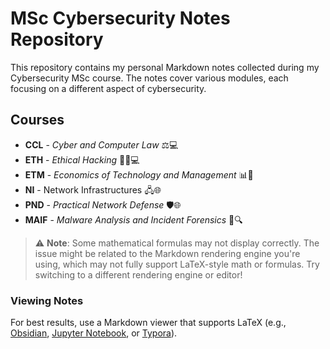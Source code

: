 # MSc Cybersecurity Notes Repository

This repository contains my personal Markdown notes collected during my Cybersecurity MSc course. The notes cover various modules, each focusing on a different aspect of cybersecurity.

## Courses

- **CCL** - *Cyber and Computer Law* ⚖️💻
- **ETH** - *Ethical Hacking* 🕵️‍♂️💻
- **ETM** - *Economics of Technology and Management* 📊📱
- **NI** - Network Infrastructures 🖧🌐
- **PND** - *Practical Network Defense* 🛡️🌐
- **MAIF** - *Malware Analysis and Incident Forensics* 🦠🔍

> ⚠️ **Note**: Some mathematical formulas may not display correctly. The issue might be related to the Markdown rendering engine you're using, which may not fully support LaTeX-style math or formulas. Try switching to a different rendering engine or editor!

### Viewing Notes

For best results, use a Markdown viewer that supports LaTeX (e.g., [Obsidian](https://obsidian.md/), [Jupyter Notebook](https://jupyter.org/), or [Typora](https://typora.io/)).

